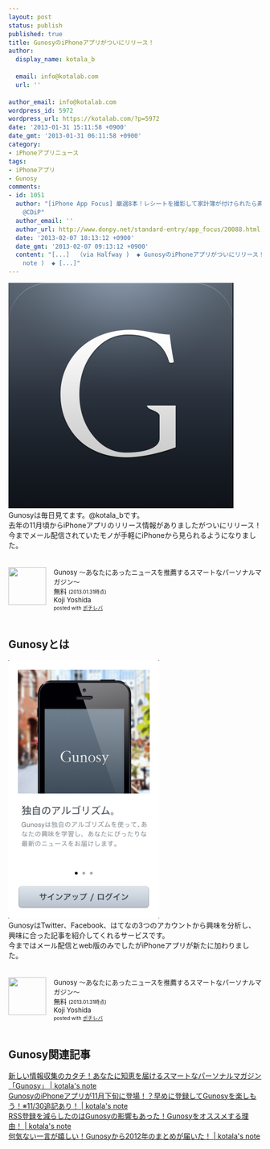 ```yaml
---
layout: post
status: publish
published: true
title: GunosyのiPhoneアプリがついにリリース！
author:
  display_name: kotala_b

  email: info@kotalab.com
  url: ''

author_email: info@kotalab.com
wordpress_id: 5972
wordpress_url: https://kotalab.com/?p=5972
date: '2013-01-31 15:11:58 +0900'
date_gmt: '2013-01-31 06:11:58 +0900'
category:
- iPhoneアプリニュース
tags:
- iPhoneアプリ
- Gunosy
comments:
- id: 1051
  author: "[iPhone App Focus] 厳選8本！レシートを撮影して家計簿が付けられたら素敵だと思いませんか？はい、出ました。他 | 覚醒する
    @CDiP"
  author_email: ''
  author_url: http://www.donpy.net/standard-entry/app_focus/20088.html
  date: '2013-02-07 18:13:12 +0900'
  date_gmt: '2013-02-07 09:13:12 +0900'
  content: "[...]  （via Halfway )  ◆ GunosyのiPhoneアプリがついにリリース！  （via kotala&#8217;s
    note )  ◆ [...]"
---
```

<p><img src="/wp-content/uploads/gunosy_130131-448x448.png" alt="gunosy_130131" width="448" height="448" class="alignnone size-large wp-image-5977" /><br />
Gunosyは毎日見てます。@kotala_bです。<br />
去年の11月頃からiPhoneアプリのリリース情報がありましたがついにリリース！<br />
今までメール配信されていたモノが手軽にiPhoneから見られるようになりました。</p>
<div class="pochireba" style="text-align:left;font-size:small;padding:20px 0;/zoom: 1;overflow: hidden;"><span class="removed_link" title="click.linksynergy.com/fs-bin/click?id=d2yYUp776R4&amp;subid=&amp;offerid=94348.1&amp;type=3&amp;tmpid=3910&amp;RD_PARM1=https%253A%252F%252Fitunes.apple.com%252Fjp%252Fapp%252Fgunosy-anataniattanyusuwo%252Fid590384791%253Fmt%253D8%2526uo%253D4"><img src="http://a716.phobos.apple.com/us/r1000/072/Purple/v4/b9/96/13/b996132b-9d58-e66b-15ac-2d675191d7bc/mzl.onypgjvk.png" width="75" height="75" style="float:left;margin:0 15px 0 0;" class="pochi_img" ></span>
<div class="pochi_info" style="text-align:left;/zoom: 1;overflow: hidden;">
<div class="pochi_name"><span class="removed_link" title="click.linksynergy.com/fs-bin/click?id=d2yYUp776R4&amp;subid=&amp;offerid=94348.1&amp;type=3&amp;tmpid=3910&amp;RD_PARM1=https%253A%252F%252Fitunes.apple.com%252Fjp%252Fapp%252Fgunosy-anataniattanyusuwo%252Fid590384791%253Fmt%253D8%2526uo%253D4">Gunosy 〜あなたにあったニュースを推薦するスマートなパーソナルマガジン〜</span></div>
<div class="pochi_price" style="display:inline;">無料</div>
<div class="pochi_time" style="font-size:x-small;display:inline;">(2013.01.31時点)</div>
<div class="pochi_seller"><span class="removed_link" title="click.linksynergy.com/fs-bin/click?id=d2yYUp776R4&amp;subid=&amp;offerid=94348.1&amp;type=3&amp;tmpid=3910&amp;RD_PARM1=https%253A%252F%252Fitunes.apple.com%252Fjp%252Fartist%252Fkoji-yoshida%252Fid590384794%253Fuo%253D4">Koji Yoshida</span></div>
<div class="pochi_post" style="font-size:x-small;">posted with <a href="https://pochireba.com">ポチレバ</a></div>
</div>
<div class="pochireba-footer" style="clear: left"></div>
</div>
<!--more-->
<h2>Gunosyとは</h2>
<p><img src="/wp-content/uploads/gunosy_130131_01-300x513.png" alt="gunosy_130131_01" width="300" height="513" class="alignnone size-medium wp-image-5976" /><br />
GunosyはTwitter、Facebook、はてなの3つのアカウントから興味を分析し、興味に合った記事を紹介してくれるサービスです。<br />
今まではメール配信とweb版のみでしたがiPhoneアプリが新たに加わりました。</p>
<div class="pochireba" style="text-align:left;font-size:small;padding:20px 0;/zoom: 1;overflow: hidden;"><span class="removed_link" title="click.linksynergy.com/fs-bin/click?id=d2yYUp776R4&amp;subid=&amp;offerid=94348.1&amp;type=3&amp;tmpid=3910&amp;RD_PARM1=https%253A%252F%252Fitunes.apple.com%252Fjp%252Fapp%252Fgunosy-anataniattanyusuwo%252Fid590384791%253Fmt%253D8%2526uo%253D4"><img src="http://a716.phobos.apple.com/us/r1000/072/Purple/v4/b9/96/13/b996132b-9d58-e66b-15ac-2d675191d7bc/mzl.onypgjvk.png" width="75" height="75" style="float:left;margin:0 15px 0 0;" class="pochi_img" ></span>
<div class="pochi_info" style="text-align:left;/zoom: 1;overflow: hidden;">
<div class="pochi_name"><span class="removed_link" title="click.linksynergy.com/fs-bin/click?id=d2yYUp776R4&amp;subid=&amp;offerid=94348.1&amp;type=3&amp;tmpid=3910&amp;RD_PARM1=https%253A%252F%252Fitunes.apple.com%252Fjp%252Fapp%252Fgunosy-anataniattanyusuwo%252Fid590384791%253Fmt%253D8%2526uo%253D4">Gunosy 〜あなたにあったニュースを推薦するスマートなパーソナルマガジン〜</span></div>
<div class="pochi_price" style="display:inline;">無料</div>
<div class="pochi_time" style="font-size:x-small;display:inline;">(2013.01.31時点)</div>
<div class="pochi_seller"><span class="removed_link" title="click.linksynergy.com/fs-bin/click?id=d2yYUp776R4&amp;subid=&amp;offerid=94348.1&amp;type=3&amp;tmpid=3910&amp;RD_PARM1=https%253A%252F%252Fitunes.apple.com%252Fjp%252Fartist%252Fkoji-yoshida%252Fid590384794%253Fuo%253D4">Koji Yoshida</span></div>
<div class="pochi_post" style="font-size:x-small;">posted with <a href="https://pochireba.com">ポチレバ</a></div>
</div>
<div class="pochireba-footer" style="clear: left"></div>
</div>
<h2>Gunosy関連記事</h2>
<p><a href="/gunosy-new" target="_blank">新しい情報収集のカタチ！あなたに知恵を届けるスマートなパーソナルマガジン「Gunosy」 | kotala's note</a><br />
<a href="/gunosy-iphone-app" target="_blank">GunosyのiPhoneアプリが11月下旬に登場！？早めに登録してGunosyを楽しもう！※11/30追記あり！ | kotala's note</a><br />
<a href="/recommend-gunosy" target="_blank">RSS登録を減らしたのはGunosyの影響もあった！Gunosyをオススメする理由！ | kotala's note</a><br />
<a href="/gunosy-matome" target="_blank">何気ない一言が嬉しい！Gunosyから2012年のまとめが届いた！ | kotala's note</a></p>
